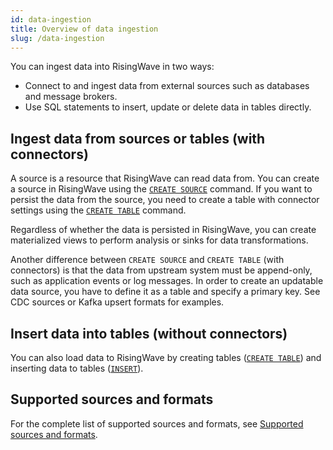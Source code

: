 ```yaml
---
id: data-ingestion
title: Overview of data ingestion
slug: /data-ingestion
---
```


You can ingest data into RisingWave in two ways:

- Connect to and ingest data from external sources such as databases and message brokers.
- Use SQL statements to insert, update or delete data in tables directly.

## Ingest data from sources or tables (with connectors)

A source is a resource that RisingWave can read data from. You can create a source in RisingWave using the [`CREATE SOURCE`](/sql/commands/sql-create-source.md) command. If you want to persist the data from the source, you need to create a table with connector settings using the [`CREATE TABLE`](/sql/commands/sql-create-table.md) command.

Regardless of whether the data is persisted in RisingWave, you can create materialized views to perform analysis or sinks for data transformations.

Another difference between `CREATE SOURCE` and `CREATE TABLE` (with connectors) is that the data from upstream system must be append-only, such as application events or log messages. In order to create an updatable data source, you have to define it as a table and specify a primary key. See CDC sources or Kafka upsert formats for examples.

## Insert data into tables (without connectors)

You can also load data to RisingWave by creating tables ([`CREATE TABLE`](/sql/commands/sql-create-table.md)) and inserting data to tables ([`INSERT`](/sql/commands/sql-insert.md)).

## Supported sources and formats

For the complete list of supported sources and formats, see [Supported sources and formats](/sql/commands/sql-create-source.md#supported-sources).
